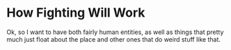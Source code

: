 # How Fighting Will Work

Ok, so I want to have both fairly human entities, as well as things that pretty
much just float about the place and other ones that do weird stuff like that.
